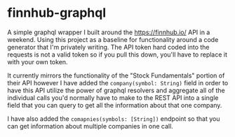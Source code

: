 # finnhub-graphql
A simple graphql wrapper I built around the https://finnhub.io/ API in a weekend. Using this project as a baseline for functionality around a code generator that I'm privately writing. The API token hard coded into the requests is not a valid token so if you pull this down, you'll have to replace it with your own token.

It currently mirrors the functionality of the "Stock Fundamentals" portion of their API however I have added the `company(symbol: String)` field in order to have this API utilize the power of graphql resolvers and aggregate all of the individual calls you'd normally have to make to the REST API into a single field that you can query to get all the information about that one company.

I have also added the `comapnies(symbols: [String])` endpoint so that you can get information about multiple companies in one call.
